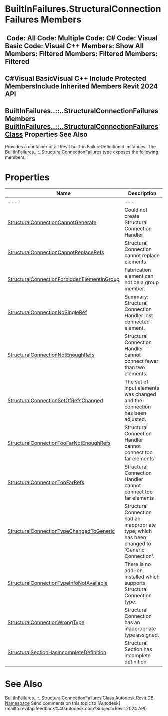 # BuiltInFailures.StructuralConnectionFailures Members

﻿
 Code: All Code: Multiple Code: C# Code: Visual Basic Code: Visual C++  Members: Show All Members: Filtered Members: Filtered Members: Filtered   
---  
C#Visual BasicVisual C++
Include Protected MembersInclude Inherited Members
Revit 2024 API  
---  
BuiltInFailures..::..StructuralConnectionFailures Members  
[BuiltInFailures..::..StructuralConnectionFailures Class](de96ae77-a5a6-eec0-bd9a-25129a2f69be.md "BuiltInFailures.StructuralConnectionFailures Class") Properties See Also  
---  
Provides a container of all Revit built-in FailureDefinitionId instances.
The [BuiltInFailures..::..StructuralConnectionFailures](de96ae77-a5a6-eec0-bd9a-25129a2f69be.md "BuiltInFailures.StructuralConnectionFailures Class") type exposes the following members.
# Properties
| Name | Description |
| --- | --- |
| --- | --- | --- |
| [StructuralConnectionCannotGenerate](0469bae0-09e6-a144-82bd-99e6864d921e.md "StructuralConnectionCannotGenerate Property") | Could not create Structural Connection Handler |
| [StructuralConnectionCannotReplaceRefs](2a11ba00-81ee-ec47-4bed-d56f609b3a71.md "StructuralConnectionCannotReplaceRefs Property") | Structural Connection cannot replace elements |
| [StructuralConnectionForbiddenElementInGroup](4fc95c75-9fda-a4ab-0495-c118120ea3fd.md "StructuralConnectionForbiddenElementInGroup Property") | Fabrication element can not be a group member. |
| [StructuralConnectionNoSingleRef](b988d3ac-6807-4e20-befd-8393ff12e8ed.md "StructuralConnectionNoSingleRef Property") | Summary: Structural Connection Handler lost connected element. |
| [StructuralConnectionNotEnoughRefs](6141d3ad-2808-1b85-d055-e2958a56064c.md "StructuralConnectionNotEnoughRefs Property") | Structural Connection Handler cannot connect fewer than two elements. |
| [StructuralConnectionSetOfRefsChanged](39d6e5a2-a4f2-57cf-1a67-61120422d78f.md "StructuralConnectionSetOfRefsChanged Property") | The set of input elements was changed and the connection has been adjusted. |
| [StructuralConnectionTooFarNotEnoughRefs](83791cdd-8ed4-b028-ae53-d212d6ad3731.md "StructuralConnectionTooFarNotEnoughRefs Property") | Structural Connection Handler cannot connect too far elements |
| [StructuralConnectionTooFarRefs](33cda288-fa40-572e-f4a2-e2ecbd557613.md "StructuralConnectionTooFarRefs Property") | Structural Connection Handler cannot connect too far elements |
| [StructuralConnectionTypeChangedToGeneric](fe2c9318-1c4a-0151-b106-acecc7832979.md "StructuralConnectionTypeChangedToGeneric Property") | Structural Connection had an inappropriate type, which has been changed to 'Generic Connection'. |
| [StructuralConnectionTypeInfoNotAvailable](c78fb3ec-b0fc-03da-542f-d4dace6ba48e.md "StructuralConnectionTypeInfoNotAvailable Property") | There is no add-on installed which supports Structural Connection type. |
| [StructuralConnectionWrongType](814fe028-c8a4-1c79-536b-00c11f4c5d4b.md "StructuralConnectionWrongType Property") | Structural Connection has an inappropriate type assigned. |
| [StructuralSectionHasIncompleteDefinition](49aedac3-46ad-3674-fa80-f91447e51f0f.md "StructuralSectionHasIncompleteDefinition Property") | Structural Section has incomplete definition |

# See Also
[BuiltInFailures..::..StructuralConnectionFailures Class](de96ae77-a5a6-eec0-bd9a-25129a2f69be.md "BuiltInFailures.StructuralConnectionFailures Class")
[Autodesk.Revit.DB Namespace](87546ba7-461b-c646-cbb1-2cb8f5bff8b2.md "Autodesk.Revit.DB Namespace")
Send comments on this topic to [Autodesk](mailto:revitapifeedback%40autodesk.com?Subject=Revit 2024 API)